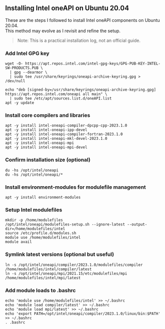 ## Installing Intel oneAPI on Ubuntu 20.04

These are the steps I followed to install Intel oneAPI components on Ubuntu 20.04.  
This method may evolve as I revisit and refine the setup.

> Note: This is a practical installation log, not an official guide.

### Add Intel GPG key

```
wget -O- https://apt.repos.intel.com/intel-gpg-keys/GPG-PUB-KEY-INTEL-SW-PRODUCTS.PUB \
  | gpg --dearmor \
  | sudo tee /usr/share/keyrings/oneapi-archive-keyring.gpg > /dev/null
```
```
echo "deb [signed-by=/usr/share/keyrings/oneapi-archive-keyring.gpg] https://apt.repos.intel.com/oneapi all main" \
  | sudo tee /etc/apt/sources.list.d/oneAPI.list
apt -y update
```
### Install core compilers and libraries
```
apt -y install intel-oneapi-compiler-dpcpp-cpp-2023.1.0
apt -y install intel-oneapi-ipp-devel
apt -y install intel-oneapi-compiler-fortran-2023.1.0
apt -y install intel-oneapi-mkl-devel-2023.1.0
apt -y install intel-oneapi-mpi
apt -y install intel-oneapi-mpi-devel
```

### Confirm installation size (optional)
```
du -hs /opt/intel/oneapi
du -hs /opt/intel/oneapi/*
```

### Install environment-modules for modulefile management
```
apt -y install environment-modules
```

### Setup Intel modulefiles
```
mkdir -p /home/modulefiles
/opt/intel/oneapi/modulefiles-setup.sh --ignore-latest --output-dir=/home/modulefiles/intel
source /etc/profile.d/modules.sh
module use /home/modulefiles/intel
module avail
```

### Symlink latest versions (optional but useful)
```
ln -s /opt/intel/oneapi/compiler/2023.1.0/modulefiles/compiler /home/modulefiles/intel/compiler/latest
ln -s /opt/intel/oneapi/mpi/2021.15/etc/modulefiles/mpi /home/modulefiles/intel/mpi/latest
```

### Add module loads to .bashrc
```
echo 'module use /home/modulefiles/intel' >> ~/.bashrc
echo 'module load compiler/latest' >> ~/.bashrc
echo 'module load mpi/latest' >> ~/.bashrc
echo 'export PATH=/opt/intel/oneapi/compiler/2023.1.0/linux/bin:$PATH' >> ~/.bashrc
. .bashrc
```

